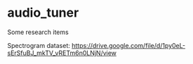 # audio_tuner
Some research items 

Spectrogram dataset: https://drive.google.com/file/d/1py0eL-sErSfuBJ_mkTV_vRETm6n0LNjN/view
